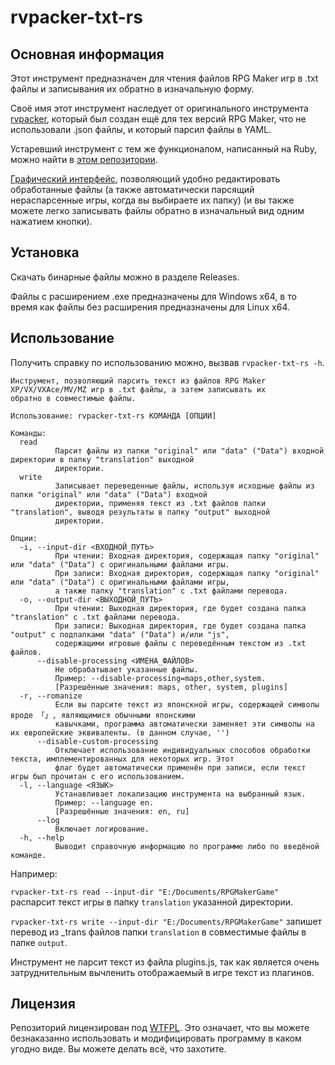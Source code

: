 # rvpacker-txt-rs

## Основная информация

Этот инструмент предназначен для чтения файлов RPG Maker игр в .txt файлы и записывания их обратно в изначальную форму.

Своё имя этот инструмент наследует от оригинального инструмента [rvpacker](https://github.com/Syncsecure/rvpacker), который был создан ещё для тех версий RPG Maker, что не использовали .json файлы, и который парсил файлы в YAML.

Устаревший инструмент с тем же функционалом, написанный на Ruby, можно найти в [этом репозитории](https://github.com/savannstm/rvpacker-txt).

[Графический интерфейс](https://github.com/savannstm/rpgm-translation-gui), позволяющий удобно редактировать обработанные файлы (а также автоматически парсящий нераспарсенные игры, когда вы выбираете их папку) (и вы также можете легко записывать файлы обратно в изначальный вид одним нажатием кнопки).

## Установка

Скачать бинарные файлы можно в разделе Releases.

Файлы с расширением .exe предназначены для Windows x64, в то время как файлы без расширения предназначены для Linux x64.

## Использование

Получить справку по использованию можно, вызвав `rvpacker-txt-rs -h`.

```text
Инструмент, позволяющий парсить текст из файлов RPG Maker XP/VX/VXAce/MV/MZ игр в .txt файлы, а затем записывать их
обратно в совместимые файлы.

Использование: rvpacker-txt-rs КОМАНДА [ОПЦИИ]

Команды:
  read
          Парсит файлы из папки "original" или "data" ("Data") входной директории в папку "translation" выходной
          директории.
  write
          Записывает переведенные файлы, используя исходные файлы из папки "original" или "data" ("Data") входной
          директории, применяя текст из .txt файлов папки "translation", выводя результаты в папку "output" выходной
          директории.

Опции:
  -i, --input-dir <ВХОДНОЙ_ПУТЬ>
          При чтении: Входная директория, содержащая папку "original" или "data" ("Data") с оригинальными файлами игры.
          При записи: Входная директория, содержащая папку "original" или "data" ("Data") с оригинальными файлами игры,
          а также папку "translation" с .txt файлами перевода.
  -o, --output-dir <ВЫХОДНОЙ_ПУТЬ>
          При чтении: Выходная директория, где будет создана папка "translation" с .txt файлами перевода.
          При записи: Выходная директория, где будет создана папка "output" с подпапками "data" ("Data") и/или "js",
          содержащими игровые файлы с переведённым текстом из .txt файлов.
      --disable-processing <ИМЕНА_ФАЙЛОВ>
          Не обрабатывает указанные файлы.
          Пример: --disable-processing=maps,other,system.
          [Разрешённые значения: maps, other, system, plugins]
  -r, --romanize
          Если вы парсите текст из японскной игры, содержащей символы вроде 「」, являющимися обычными японскими
          кавычками, программа автоматически заменяет эти символы на их европейские эквиваленты. (в данном случае, '')
      --disable-custom-processing
          Отключает использование индивидуальных способов обработки текста, имплементированных для некоторых игр. Этот
          флаг будет автоматически применён при записи, если текст игры был прочитан с его использованием.
  -l, --language <ЯЗЫК>
          Устанавливает локализацию инструмента на выбранный язык.
          Пример: --language en.
          [Разрешённые значения: en, ru]
      --log
          Включает логирование.
  -h, --help
          Выводит справочную информацию по программе либо по введёной команде.
```

Например:

`rvpacker-txt-rs read --input-dir "E:/Documents/RPGMakerGame"` распарсит текст игры в папку `translation` указанной директории.

`rvpacker-txt-rs write --input-dir "E:/Documents/RPGMakerGame"` запишет перевод из \_trans файлов папки `translation` в совместимые файлы в папке `output`.

Инструмент не парсит текст из файла plugins.js, так как является очень затруднительным вычленить отображаемый в игре текст из плагинов.

## Лицензия

Репозиторий лицензирован под [WTFPL](http://www.wtfpl.net/).
Это означает, что вы можете безнаказанно использовать и модифицировать программу в каком угодно виде. Вы можете делать всё, что захотите.
